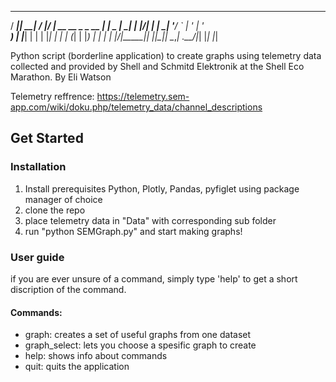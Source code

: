  ____  _____ __  __  ____                 _
/ ___|| ____|  \/  |/ ___|_ __ __ _ _ __ | |__
\___ \|  _| | |\/| | |  _| '__/ _` | '_ \| '_ \
 ___) | |___| |  | | |_| | | | (_| | |_) | | | |
|____/|_____|_|  |_|\____|_|  \__,_| .__/|_| |_|
                                   |_|

Python script (borderline application) to create graphs using telemetry data collected and provided by Shell and Schmitd Elektronik at the Shell Eco Marathon. 
By Eli Watson

Telemetry reffrence: https://telemetry.sem-app.com/wiki/doku.php/telemetry_data/channel_descriptions

## Get Started
### Installation
1. Install prerequisites Python, Plotly, Pandas, pyfiglet using package manager of choice
2. clone the repo
3. place telemetry data in "Data" with corresponding sub folder
3. run "python SEMGraph.py" and start making graphs!

### User guide
if you are ever unsure of a command, simply type 'help' <command name> to get a short discription of the command.

#### Commands:
- graph: creates a set of useful graphs from one dataset
- graph_select: lets you choose a spesific graph to create
- help: shows info about commands
- quit: quits the application